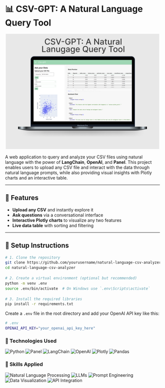 # 📊 CSV-GPT: A Natural Language Query Tool

<p align="center">
  <img src="assets/cover.png" alt="CSV-GPT Web Application" width="500"/>
</p> 

A web application to query and analyze your CSV files using natural language with the power of **LangChain**, **OpenAI**, and **Panel**. This project enables users to upload any CSV file and interact with the data through natural language prompts, while also providing visual insights with Plotly charts and an interactive table.

---

## 🚀 Features

- **Upload any CSV** and instantly explore it
- **Ask questions** via a conversational interface
- **Interactive Plotly charts** to visualize any two features
- **Live data table** with sorting and filtering

---

## 📂 Setup Instructions

```bash
# 1. Clone the repository
git clone https://github.com/yourusername/natural-language-csv-analyzer.git
cd natural-language-csv-analyzer

# 2. Create a virtual environment (optional but recommended)
python -m venv .env
source .env/bin/activate  # On Windows use `.env\Scripts\activate`

# 3. Install the required libraries
pip install -r requirements.txt 
``` 

Create a `.env` file in the root directory and add your OpenAI API key like this: 

```bash 
# .env
OPENAI_API_KEY="your_openai_api_key_here" 
``` 

### 🧰 Technologies Used

![Python](https://img.shields.io/badge/Python-3.8+-blue?logo=python&logoColor=white)
![Panel](https://img.shields.io/badge/Panel-1.6+-orange?logo=fastapi&logoColor=white)
![LangChain](https://img.shields.io/badge/LangChain-0.1+-purple?logo=openai&logoColor=white)
![OpenAI](https://img.shields.io/badge/OpenAI-API-green?logo=openai&logoColor=white)
![Plotly](https://img.shields.io/badge/Plotly-Graphing-005F73?logo=plotly&logoColor=white)
![Pandas](https://img.shields.io/badge/Pandas-DataFrame-150458?logo=pandas&logoColor=white)

### 🧠 Skills Applied

![Natural Language Processing](https://img.shields.io/badge/NLP-Natural%20Language%20Processing-purple)
![LLMs](https://img.shields.io/badge/LLMs-Large%20Language%20Models-darkgreen)
![Prompt Engineering](https://img.shields.io/badge/Prompt%20Engineering-optimized%20queries-blue)
![Data Visualization](https://img.shields.io/badge/Data%20Viz-Interactive%20Graphs-f58c42)
![API Integration](https://img.shields.io/badge/API-OpenAI%20Integration-3d5afe)
